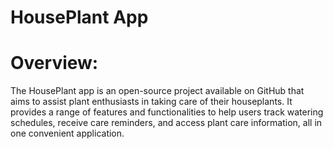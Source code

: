 #  HousePlant App
# Overview:
The HousePlant app is an open-source project available on GitHub that aims to assist plant enthusiasts in taking care of their houseplants. It provides a range of features and functionalities to help users track watering schedules, receive care reminders, and access plant care information, all in one convenient application.
